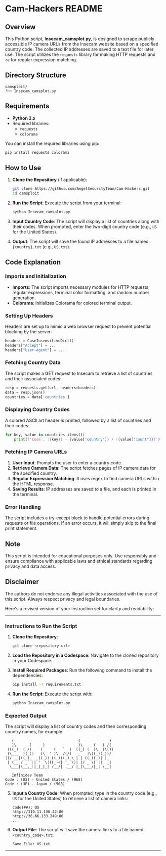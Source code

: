 # Cam-Hackers README

## Overview

This Python script, **Insecam_camsplot.py**, is designed to scrape publicly accessible IP camera URLs from the Insecam website based on a specified country code. The collected IP addresses are saved to a text file for later use. The script utilizes the `requests` library for making HTTP requests and `re` for regular expression matching.

## Directory Structure

```
camsploit/
└── Insecam_camsplot.py
```

## Requirements

- **Python 3.x**
- Required libraries:
  - `requests`
  - `colorama`

You can install the required libraries using pip:

```bash
pip install requests colorama
```

## How to Use

1. **Clone the Repository** (if applicable):
   ```bash
   git clone https://github.com/AngelSecurityTeam/Cam-Hackers.git
   cd camsploit
   ```

2. **Run the Script**:
   Execute the script from your terminal:
   ```bash
   python Insecam_camsplot.py
   ```

3. **Input Country Code**:
   The script will display a list of countries along with their codes. When prompted, enter the two-digit country code (e.g., `US` for the United States).

4. **Output**:
   The script will save the found IP addresses to a file named `{country}.txt` (e.g., `US.txt`).

## Code Explanation

### Imports and Initialization

- **Imports**: The script imports necessary modules for HTTP requests, regular expressions, terminal color formatting, and random number generation.
- **Colorama**: Initializes Colorama for colored terminal output.

### Setting Up Headers

Headers are set up to mimic a web browser request to prevent potential blocking by the server:

```python
headers = CaseInsensitiveDict()
headers["Accept"] = ...
headers["User-Agent"] = ...
```

### Fetching Country Data

The script makes a GET request to Insecam to retrieve a list of countries and their associated codes:

```python
resp = requests.get(url, headers=headers)
data = resp.json()
countries = data['countries']
```

### Displaying Country Codes

A colored ASCII art header is printed, followed by a list of countries and their codes:

```python
for key, value in countries.items():
    print(f'Code : ({key}) - {value["country"]} / ({value["count"]})')
```

### Fetching IP Camera URLs

1. **User Input**: Prompts the user to enter a country code.
2. **Retrieve Camera Data**: The script fetches pages of IP camera data for the specified country.
3. **Regular Expression Matching**: It uses regex to find camera URLs within the HTML response.
4. **Saving Results**: IP addresses are saved to a file, and each is printed in the terminal.

### Error Handling

The script includes a try-except block to handle potential errors during requests or file operations. If an error occurs, it will simply skip to the final print statement.

## Note

This script is intended for educational purposes only. Use responsibly and ensure compliance with applicable laws and ethical standards regarding privacy and data access.

## Disclaimer

The authors do not endorse any illegal activities associated with the use of this script. Always respect privacy and legal boundaries.

Here's a revised version of your instruction set for clarity and readability:

---

### Instructions to Run the Script

1. **Clone the Repository**:
   ```bash
   git clone <repository-url>
   ```

2. **Load the Repository in a Codespace**:
   Navigate to the cloned repository in your Codespace.

3. **Install Required Packages**:
   Run the following command to install the dependencies:
   ```bash
   pip install -r requirements.txt
   ```

4. **Run the Script**:
   Execute the script with:
   ```bash
   python Insecam_camsplot.py
   ```

### Expected Output

The script will display a list of country codes and their corresponding country names, for example:
```
   (                             (             )  
   )\      )     )               )\     (   ( /(  
 (((_)  ( /(    (     (   `  )  ((_) (  )\  )\()) 
 )\___  )(_))   )\  ' )\  /(/(   _   )\((_)(_))/  
((/ __|((_)_  _((_)) ((_)((_)_\ | | ((_)(_)| |_   
 | (__ / _` || '  \()(_-<| '_ \)| |/ _ \| ||  _|  
  \___|\__,_||_|_|_| /__/| .__/ |_|\___/|_| \__|  
                         
   Infinidev Team 
Code : (US) - United States / (968)
Code : (JP) - Japan / (508)
```

5. **Input a Country Code**:
   When prompted, type in the country code (e.g., `US` for the United States) to retrieve a list of camera links:
   ```
   Code(##): US
   http://119.11.196.42:86
   http://36.66.133.249:80
   ...
   ```

6. **Output File**:
   The script will save the camera links to a file named `<country_code>.txt`:
   ```
   Save File: US.txt
   ```

---
